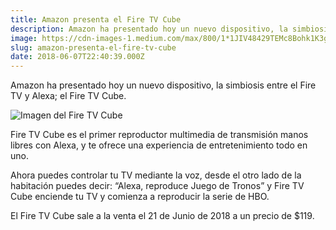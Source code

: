 ```yaml
---
title: Amazon presenta el Fire TV Cube
description: Amazon ha presentado hoy un nuevo dispositivo, la simbiosis entre el Fire TV y Alexa; el Fire TV Cube.
image: https://cdn-images-1.medium.com/max/800/1*1JIV48429TEMc8Bohk1K3g.jpeg
slug: amazon-presenta-el-fire-tv-cube
date: 2018-06-07T22:40:39.000Z
---
```



Amazon ha presentado hoy un nuevo dispositivo, la simbiosis entre el Fire TV y Alexa; el Fire TV Cube.

![Imagen del Fire TV Cube](https://cdn-images-1.medium.com/max/800/1*1JIV48429TEMc8Bohk1K3g.jpeg)

Fire TV Cube es el primer reproductor multimedia de transmisión manos libres con Alexa, y te ofrece una experiencia de entretenimiento todo en uno.

Ahora puedes controlar tu TV mediante la voz, desde el otro lado de la habitación puedes decir: “Alexa, reproduce Juego de Tronos” y Fire TV Cube enciende tu TV y comienza a reproducir la serie de HBO.

El Fire TV Cube sale a la venta el 21 de Junio de 2018 a un precio de $119.
